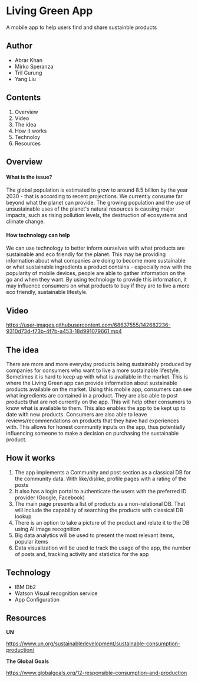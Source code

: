 # Living Green App
A mobile app to help users find and share sustainble products

## Author
- Abrar Khan
- Mirko Speranza
- Tril Gurung
- Yang Liu

## Contents
1. Overview
2. Video
3. The idea
4. How it works
5. Technoloy
6. Resources

## Overview
#### What is the issue?
The global population is estimated to grow to around 8.5 billion by the year 2030 - that is according to recent projections. We currently consume far beyond what the planet can provide. The growing population and the use of unsustainable uses of the planet's natural resources is causing major impacts, such as rising pollution levels, the destruction of ecosystems and climate change.

#### How technology can help
We can use technology to better inform ourselves with what products are sustainable and eco friendly for the planet. This may be providing information about what companies are doing to become more sustainable or what sustainable ingredients a product contains - especially now with the popularity of mobile devices, people are able to gather information on the go and when they want. By using technology to provide this information, it may influence consumers on what products to buy if they are to live a more eco friendly, sustainable lifestyle.
## Video
https://user-images.githubusercontent.com/68637555/142682236-9310d73d-f73b-4f7b-a453-18d991079661.mp4

## The idea
There are more and more everyday products being sustainably produced by companies for consumers who want to live a more sustainable lifestyle. Sometimes it is hard to keep up with what is available in the market. This is where the Living Green app can provide information about sustainable products available on the market.
Using this mobile app, consumers can see what ingredients are contained in a product. They are also able to post products that are not currently on the app. This will help other consumers to know what is available to them. This also enables the app to be kept up to date with new products.
Consumers are also able to leave reviews/recommendations on products that they have had experiences with. This allows for honest community inputs on the app, thus potentially influencing someone to make a decision on purchasing the sustainable product. 

## How it works
1. The app implements a Community and post section as a classical DB for the community data. With like/dislike, profile pages with a rating of the posts 
2. It also has a login portal to authenticate the users with the preferred ID provider (Google, Facebook)
3. The main page presents a list of products as a non-relational DB. That will include the capability of searching the products with classical DB lookup 
4. There is an option to take a picture of the product and relate it to the DB using AI image recognition
5. Big data analytics will be used to present the most relevant items, popular items 
6. Data visualization will be used to track the usage of the app, the number of posts and, tracking activity and statistics for the app  
## Technology
- IBM Db2
- Watson Visual recognition service
- App Configuration
## Resources
**UN**

https://www.un.org/sustainabledevelopment/sustainable-consumption-production/

**The Global Goals**

https://www.globalgoals.org/12-responsible-consumption-and-production
